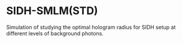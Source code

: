 # SIDH-SMLM(STD)
Simulation of studying the optimal hologram radius for SIDH setup at different levels of background photons. 
